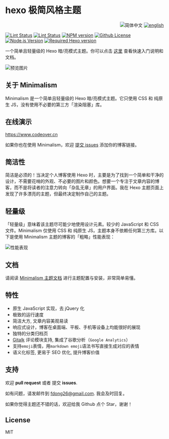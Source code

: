 # hexo 极简风格主题


<div align="right">
  <img src="https://img.shields.io/badge/-%E7%AE%80%E4%BD%93%E4%B8%AD%E6%96%87-A31F34?style=for-the-badge" alt="简体中文">
  <a title="en" href="README_EN.md"><img src="https://img.shields.io/badge/-English-545759?style=for-the-badge" alt="english"></a>
</div>

[![Lint Status](https://github.com/f-dong/hexo-theme-minimalism/workflows/Test/badge.svg)](https://github.com/f-dong/hexo-theme-minimalism/actions/workflows/test.yml)
[![Lint Status](https://github.com/f-dong/hexo-theme-minimalism/workflows/Lint/badge.svg)](https://github.com/f-dong/hexo-theme-minimalism/actions/workflows/lint.yml)
[![NPM version](https://img.shields.io/npm/v/hexo-theme-minimalism?color=red&logo=npm&style=flat-square)](https://www.npmjs.com/package/hexo-theme-minimalism)
[![Github License](https://img.shields.io/github/license/f-dong/hexo-theme-minimalism.svg?style=flat-square)](https://github.com/f-dong/hexo-theme-minimalism/blob/main/LICENSE)
[![Node.js Version](https://img.shields.io/badge/node-%3E=12.0-success.svg?style=flat-square&logo=Node.js&longCache=true)](https://hexo.io)
[![Required Hexo version](https://img.shields.io/badge/hexo-%3E=5.0.0-blue?style=flat-square&logo=hexo)](https://hexo.io)

一个简单且轻量级的 Hexo 暗/亮模式主题。你可以点击 [这里](https://minimalism.codeover.cn/docs/start) 查看快速入门说明和文档。

![预览图片](https://user-images.githubusercontent.com/40230452/189160566-c4f4070a-a64e-4843-81eb-7885c45f71c3.png)

## 关于 Minimalism

Minimalism 是一个简单且轻量级的 Hexo 暗/亮模式主题。它只使用 CSS 和 纯原生 JS，没有使用不必要的第三方「渲染阻塞」库。

## 在线演示

https://www.codeover.cn

如果你也在使用 Minimalism，欢迎 [提交 issues](https://github.com/f-dong/hexo-theme-minimalism/issues/new?title=[%E6%B7%BB%E5%8A%A0%E6%BC%94%E7%A4%BA%E7%AB%99]) 添加你的博客链接。

## 简洁性

简洁是必须的！当决定个人博客使用 Hexo 时，主要是为了找到一个简单和干净的设计，不需要花哨的外观、不必要的图片和颜色。想要一个专注于文章内容的博客，而不是将读者的注意力转向「杂乱无章」的用户界面。我在 Hexo 主题页面上发现了许多漂亮的主题，但最终决定制作自己的主题。

## 轻量级

「轻量级」意味着该主题尽可能少地使用设计元素。较少的 JavaScript 和 CSS 文件。Minimalism 仅使用 CSS 和 纯原生 JS，主题本身不依赖任何第三方库。以下是使用 Minimalism 主题的博客的「粗略」性能表现：

![性能表现](https://user-images.githubusercontent.com/40230452/235286716-5d7e6f38-f1fd-411b-9bc7-836e12c657f7.png)

## 文档

请阅读 [Minimalism 主题文档](https://minimalism.codeover.cn/docs/start) 进行主题配置与安装，非常简单易懂。

## 特性

- 原生 JavaScript 实现，去 jQuery 化
- 极致的运行速度
- 简洁大方, 文章内容美观易读
- 响应式设计，博客在桌面端、平板、手机等设备上均能很好的展现
- 独特的分类归档页
- [Gitalk](https://gitalk.github.io/) 评论模块支持, 集成了谷歌分析（`Google Analytics`）
- 支持`emoji`表情，用`markdown emoji`语法书写直接生成对应的表情
- 语义化标签, 更易于 SEO 优化, 提升博客价值


## 支持

欢迎 **pull request** 或者 提交 **issues**.

如有问题，请发邮件到 [fdong26@gmail.com](mailto:fdong26@gmail.com). 我会及时回复。

如果你觉得主题还不错的话，欢迎给我 Github 点个 Star，谢谢！

## License

MIT
